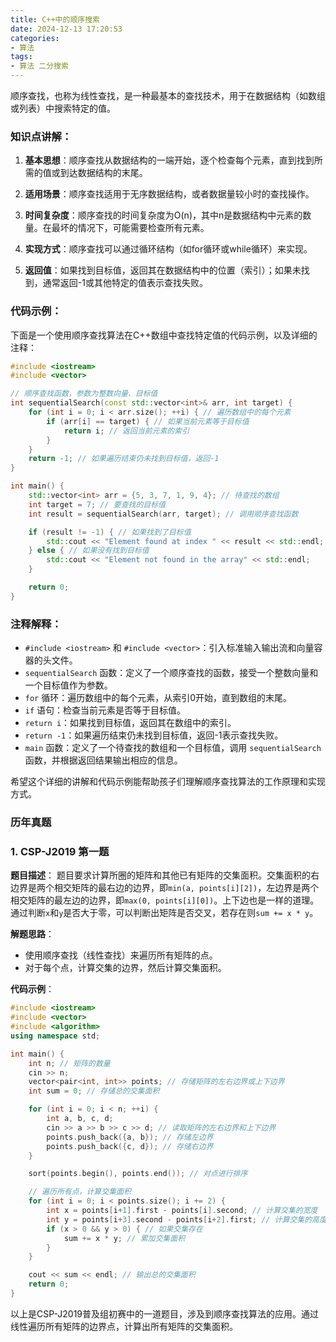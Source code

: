 ```yaml
---
title: C++中的顺序搜索
date: 2024-12-13 17:20:53
categories:
- 算法
tags:
- 算法 二分搜索
---
```


顺序查找，也称为线性查找，是一种最基本的查找技术，用于在数据结构（如数组或列表）中搜索特定的值。

<!--more-->

### 知识点讲解：

1. **基本思想**：顺序查找从数据结构的一端开始，逐个检查每个元素，直到找到所需的值或到达数据结构的末尾。

2. **适用场景**：顺序查找适用于无序数据结构，或者数据量较小时的查找操作。

3. **时间复杂度**：顺序查找的时间复杂度为O(n)，其中n是数据结构中元素的数量。在最坏的情况下，可能需要检查所有元素。

4. **实现方式**：顺序查找可以通过循环结构（如for循环或while循环）来实现。

5. **返回值**：如果找到目标值，返回其在数据结构中的位置（索引）；如果未找到，通常返回-1或其他特定的值表示查找失败。

### 代码示例：

下面是一个使用顺序查找算法在C++数组中查找特定值的代码示例，以及详细的注释：

```cpp
#include <iostream>
#include <vector>

// 顺序查找函数，参数为整数向量、目标值
int sequentialSearch(const std::vector<int>& arr, int target) {
    for (int i = 0; i < arr.size(); ++i) { // 遍历数组中的每个元素
        if (arr[i] == target) { // 如果当前元素等于目标值
            return i; // 返回当前元素的索引
        }
    }
    return -1; // 如果遍历结束仍未找到目标值，返回-1
}

int main() {
    std::vector<int> arr = {5, 3, 7, 1, 9, 4}; // 待查找的数组
    int target = 7; // 要查找的目标值
    int result = sequentialSearch(arr, target); // 调用顺序查找函数

    if (result != -1) { // 如果找到了目标值
        std::cout << "Element found at index " << result << std::endl;
    } else { // 如果没有找到目标值
        std::cout << "Element not found in the array" << std::endl;
    }

    return 0;
}
```

### 注释解释：

- `#include <iostream>` 和 `#include <vector>`：引入标准输入输出流和向量容器的头文件。
- `sequentialSearch` 函数：定义了一个顺序查找的函数，接受一个整数向量和一个目标值作为参数。
- `for` 循环：遍历数组中的每个元素，从索引0开始，直到数组的末尾。
- `if` 语句：检查当前元素是否等于目标值。
- `return i`：如果找到目标值，返回其在数组中的索引。
- `return -1`：如果遍历结束仍未找到目标值，返回-1表示查找失败。
- `main` 函数：定义了一个待查找的数组和一个目标值，调用 `sequentialSearch` 函数，并根据返回结果输出相应的信息。

希望这个详细的讲解和代码示例能帮助孩子们理解顺序查找算法的工作原理和实现方式。

### 历年真题
### 1. CSP-J2019 第一题
**题目描述**：
题目要求计算所圈的矩阵和其他已有矩阵的交集面积。交集面积的右边界是两个相交矩阵的最右边的边界，即`min(a, points[i][2])`，左边界是两个相交矩阵的最左边的边界，即`max(0, points[i][0])`。上下边也是一样的道理。通过判断`x`和`y`是否大于零，可以判断出矩阵是否交叉，若存在则`sum += x * y`。

**解题思路**：
- 使用顺序查找（线性查找）来遍历所有矩阵的点。
- 对于每个点，计算交集的边界，然后计算交集面积。

**代码示例**：
```cpp
#include <iostream>
#include <vector>
#include <algorithm>
using namespace std;

int main() {
    int n; // 矩阵的数量
    cin >> n;
    vector<pair<int, int>> points; // 存储矩阵的左右边界或上下边界
    int sum = 0; // 存储总的交集面积

    for (int i = 0; i < n; ++i) {
        int a, b, c, d;
        cin >> a >> b >> c >> d; // 读取矩阵的左右边界和上下边界
        points.push_back({a, b}); // 存储左边界
        points.push_back({c, d}); // 存储右边界
    }

    sort(points.begin(), points.end()); // 对点进行排序

    // 遍历所有点，计算交集面积
    for (int i = 0; i < points.size(); i += 2) {
        int x = points[i+1].first - points[i].second; // 计算交集的宽度
        int y = points[i+3].second - points[i+2].first; // 计算交集的高度
        if (x > 0 && y > 0) { // 如果交集存在
            sum += x * y; // 累加交集面积
        }
    }

    cout << sum << endl; // 输出总的交集面积
    return 0;
}
```

以上是CSP-J2019普及组初赛中的一道题目，涉及到顺序查找算法的应用。通过线性遍历所有矩阵的边界点，计算出所有矩阵的交集面积。
